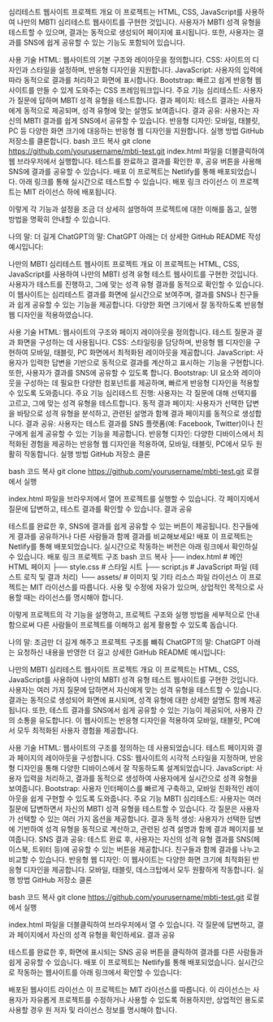 심리테스트 웹사이트
프로젝트 개요
이 프로젝트는 HTML, CSS, JavaScript를 사용하여 나만의 MBTI 심리테스트 웹사이트를 구현한 것입니다. 사용자가 MBTI 성격 유형을 테스트할 수 있으며, 결과는 동적으로 생성되어 페이지에 표시됩니다. 또한, 사용자는 결과를 SNS에 쉽게 공유할 수 있는 기능도 포함되어 있습니다.

사용 기술
HTML: 웹사이트의 기본 구조와 레이아웃을 정의합니다.
CSS: 사이트의 디자인과 스타일을 설정하며, 반응형 디자인을 지원합니다.
JavaScript: 사용자의 입력에 따라 동적으로 결과를 처리하고 화면에 표시합니다.
Bootstrap: 빠르고 쉽게 반응형 웹사이트를 만들 수 있게 도와주는 CSS 프레임워크입니다.
주요 기능
심리테스트: 사용자가 질문에 답하며 MBTI 성격 유형을 테스트합니다.
결과 페이지: 테스트 결과는 사용자에게 동적으로 제공되며, 성격 유형에 맞는 설명도 보여줍니다.
결과 공유: 사용자는 자신의 MBTI 결과를 쉽게 SNS에서 공유할 수 있습니다.
반응형 디자인: 모바일, 태블릿, PC 등 다양한 화면 크기에 대응하는 반응형 웹 디자인을 지원합니다.
실행 방법
GitHub 저장소를 클론합니다.
bash
코드 복사
git clone https://github.com/yourusername/mbti-test.git
index.html 파일을 더블클릭하여 웹 브라우저에서 실행합니다.
테스트를 완료하고 결과를 확인한 후, 공유 버튼을 사용해 SNS에 결과를 공유할 수 있습니다.
배포
이 프로젝트는 Netlify를 통해 배포되었습니다. 아래 링크를 통해 실시간으로 테스트할 수 있습니다. 배포 링크
라이선스
이 프로젝트는 MIT 라이선스 하에 배포됩니다.

이렇게 각 기능과 설정을 조금 더 상세히 설명하여 프로젝트에 대한 이해를 돕고, 실행 방법을 명확히 안내할 수 있습니다.






나의 말:
더 길게
ChatGPT의 말:
ChatGPT
아래는 더 상세한 GitHub README 작성 예시입니다:

나만의 MBTI 심리테스트 웹사이트
프로젝트 개요
이 프로젝트는 HTML, CSS, JavaScript를 사용하여 나만의 MBTI 성격 유형 테스트 웹사이트를 구현한 것입니다. 사용자가 테스트를 진행하고, 그에 맞는 성격 유형 결과를 동적으로 확인할 수 있습니다. 이 웹사이트는 심리테스트 결과를 화면에 실시간으로 보여주며, 결과를 SNS나 친구들과 쉽게 공유할 수 있는 기능을 제공합니다. 다양한 화면 크기에서 잘 동작하도록 반응형 웹 디자인을 적용하였습니다.

사용 기술
HTML: 웹사이트의 구조와 페이지 레이아웃을 정의합니다. 테스트 질문과 결과 화면을 구성하는 데 사용됩니다.
CSS: 스타일링을 담당하며, 반응형 웹 디자인을 구현하여 모바일, 태블릿, PC 화면에서 최적화된 레이아웃을 제공합니다.
JavaScript: 사용자가 입력한 답변을 기반으로 동적으로 결과를 계산하고 표시하는 기능을 구현합니다. 또한, 사용자가 결과를 SNS에 공유할 수 있도록 합니다.
Bootstrap: UI 요소와 레이아웃을 구성하는 데 필요한 다양한 컴포넌트를 제공하며, 빠르게 반응형 디자인을 적용할 수 있도록 도와줍니다.
주요 기능
심리테스트 진행: 사용자는 각 질문에 대해 선택지를 고르고, 그에 맞는 성격 유형을 테스트합니다.
동적 결과 페이지: 사용자가 선택한 답변을 바탕으로 성격 유형을 분석하고, 관련된 설명과 함께 결과 페이지를 동적으로 생성합니다.
결과 공유: 사용자는 테스트 결과를 SNS 플랫폼(예: Facebook, Twitter)이나 친구에게 쉽게 공유할 수 있는 기능을 제공합니다.
반응형 디자인: 다양한 디바이스에서 최적화된 경험을 제공하는 반응형 웹 디자인을 적용하여, 모바일, 태블릿, PC에서 모두 원활히 작동합니다.
실행 방법
GitHub 저장소 클론

bash
코드 복사
git clone https://github.com/yourusername/mbti-test.git
로컬에서 실행

index.html 파일을 브라우저에서 열어 프로젝트를 실행할 수 있습니다.
각 페이지에서 질문에 답변하고, 테스트 결과를 확인할 수 있습니다.
결과 공유

테스트를 완료한 후, SNS에 결과를 쉽게 공유할 수 있는 버튼이 제공됩니다. 친구들에게 결과를 공유하거나 다른 사람들과 함께 결과를 비교해보세요!
배포
이 프로젝트는 Netlify를 통해 배포되었습니다. 실시간으로 작동하는 버전은 아래 링크에서 확인하실 수 있습니다. 배포 링크
프로젝트 구조
bash
코드 복사
├── index.html      # 메인 HTML 페이지
├── style.css       # 스타일 시트
├── script.js       # JavaScript 파일 (테스트 로직 및 결과 처리)
└── assets/         # 이미지 및 기타 리소스 파일
라이선스
이 프로젝트는 MIT 라이선스를 따릅니다. 사용 및 수정에 자유가 있으며, 상업적인 목적으로 사용할 때는 라이선스를 명시해야 합니다.

이렇게 프로젝트의 각 기능을 설명하고, 프로젝트 구조와 실행 방법을 세부적으로 안내함으로써 다른 사람들이 프로젝트를 이해하고 쉽게 활용할 수 있도록 돕습니다.






나의 말:
조금만 더 길게 해주고 프로젝트 구조를 뺴줘
ChatGPT의 말:
ChatGPT
아래는 요청하신 내용을 반영한 더 길고 상세한 GitHub README 예시입니다:

나만의 MBTI 심리테스트 웹사이트
프로젝트 개요
이 프로젝트는 HTML, CSS, JavaScript를 사용하여 나만의 MBTI 성격 유형 테스트 웹사이트를 구현한 것입니다. 사용자는 여러 가지 질문에 답하면서 자신에게 맞는 성격 유형을 테스트할 수 있습니다. 결과는 동적으로 생성되어 화면에 표시되며, 성격 유형에 대한 상세한 설명도 함께 제공됩니다. 또한, 테스트 결과를 SNS에서 쉽게 공유할 수 있는 기능이 제공되어, 사용자 간의 소통을 유도합니다. 이 웹사이트는 반응형 디자인을 적용하여 모바일, 태블릿, PC에서 모두 최적화된 사용자 경험을 제공합니다.

사용 기술
HTML: 웹사이트의 구조를 정의하는 데 사용되었습니다. 테스트 페이지와 결과 페이지의 레이아웃을 구성합니다.
CSS: 웹사이트의 시각적 스타일을 지정하며, 반응형 디자인을 통해 다양한 디바이스에서 잘 작동하도록 설계되었습니다.
JavaScript: 사용자 입력을 처리하고, 결과를 동적으로 생성하여 사용자에게 실시간으로 성격 유형을 보여줍니다.
Bootstrap: 사용자 인터페이스를 빠르게 구축하고, 모바일 친화적인 레이아웃을 쉽게 구현할 수 있도록 도와줍니다.
주요 기능
MBTI 심리테스트: 사용자는 여러 질문에 답변하면서 자신의 MBTI 성격 유형을 테스트할 수 있습니다. 각 질문은 사용자가 선택할 수 있는 여러 가지 옵션을 제공합니다.
결과 동적 생성: 사용자가 선택한 답변에 기반하여 성격 유형을 동적으로 계산하고, 관련된 성격 설명과 함께 결과 페이지를 보여줍니다.
SNS 결과 공유: 테스트 완료 후, 사용자는 자신의 성격 유형 결과를 SNS(페이스북, 트위터 등)에 공유할 수 있는 버튼을 제공합니다. 친구들과 함께 결과를 나누고 비교할 수 있습니다.
반응형 웹 디자인: 이 웹사이트는 다양한 화면 크기에 최적화된 반응형 디자인을 제공합니다. 모바일, 태블릿, 데스크탑에서 모두 원활하게 작동합니다.
실행 방법
GitHub 저장소 클론

bash
코드 복사
git clone https://github.com/yourusername/mbti-test.git
로컬에서 실행

index.html 파일을 더블클릭하여 브라우저에서 열 수 있습니다.
각 질문에 답변하고, 결과 페이지에서 자신의 성격 유형을 확인하세요.
결과 공유

테스트를 완료한 후, 화면에 표시되는 SNS 공유 버튼을 클릭하여 결과를 다른 사람들과 쉽게 공유할 수 있습니다.
배포
이 프로젝트는 Netlify를 통해 배포되었습니다. 실시간으로 작동하는 웹사이트를 아래 링크에서 확인할 수 있습니다:

배포된 웹사이트
라이선스
이 프로젝트는 MIT 라이선스를 따릅니다. 이 라이선스는 사용자가 자유롭게 프로젝트를 수정하거나 사용할 수 있도록 허용하지만, 상업적인 용도로 사용할 경우 원 저자 및 라이선스 정보를 명시해야 합니다.
